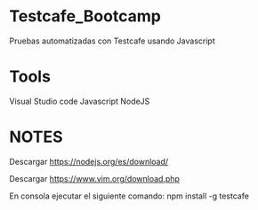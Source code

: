 # Testcafe_Bootcamp
Pruebas automatizadas con Testcafe usando Javascript

# Tools
Visual Studio code
Javascript
NodeJS

# NOTES
Descargar https://nodejs.org/es/download/

Descargar https://www.vim.org/download.php

En consola ejecutar el siguiente comando: npm install -g testcafe
